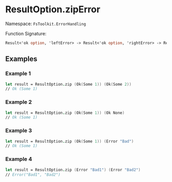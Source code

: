# ResultOption.zipError

Namespace: `FsToolkit.ErrorHandling`

Function Signature:

```fsharp
Result<'ok option, 'leftError> -> Result<'ok option, 'rightError> -> Result<'ok option, 'leftError * 'rightError>
```

## Examples

### Example 1

```fsharp
let result = ResultOption.zip (Ok(Some 1)) (Ok(Some 2))
// Ok (Some 1)
```

### Example 2

```fsharp
let result = ResultOption.zip (Ok(Some 1)) (Ok None)
// Ok (Some 1)
```

### Example 3

```fsharp
let result = ResultOption.zip (Ok(Some 1)) (Error "Bad")
// Ok (Some 1)
```

### Example 4

```fsharp
let result = ResultOption.zip (Error "Bad1") (Error "Bad2")
// Error("Bad1", "Bad2")
```
